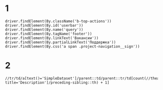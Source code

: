 # 1
    driver.findElement(By.className('b-top-actions'))
    driver.findElement(By.id('userbar'))
    driver.findElement(By.name('query'))
    driver.findElement(By.tagName('footer'))
    driver.findElement(By.linkText('Вакансии'))
    driver.findElement(By.partialLinkText('Поддержка'))
    driver.findElement(By.css('a span .project-navigation__sign'))
# 2
    //tr/td/a[text()='SimpleDataset']/parent::td/parent::tr/td[count(//thead/tr/th[@data-title='Description']/preceding-sibling::th) + 1]

